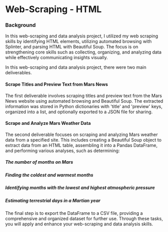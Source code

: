 # Web-Scraping - HTML


### Background
In this web-scraping and data analysis project, I utilized my web scraping skills by identifying HTML elements, utilizing automated browsing with Splinter, and parsing HTML with Beautiful Soup. The focus is on strengthening core skills such as collecting, organizing, and analyzing data while effectively communicating insights visually.

In this web-scraping and data analysis project, there were two main deliverables. 

#### Scrape Titles and Preview Text from Mars News
The first deliverable involves scraping titles and preview text from the Mars News website using automated browsing and Beautiful Soup. The extracted information was stored in Python dictionaries with 'title' and 'preview' keys, organized into a list, and optionally exported to a JSON file for sharing. 


#### Scrape and Analyze Mars Weather Data
The second deliverable focuses on scraping and analyzing Mars weather data from a specified site. This includes creating a Beautiful Soup object to extract data from an HTML table, assembling it into a Pandas DataFrame, and performing various analyses, such as determining:

##### The number of months on Mars

##### Finding the coldest and warmest months

##### Identifying months with the lowest and highest atmospheric pressure

##### Estimating terrestrial days in a Martian year

The final step is to export the DataFrame to a CSV file, providing a comprehensive and organized dataset for further use. Through these tasks, you will apply and enhance your web-scraping and data analysis skills.
